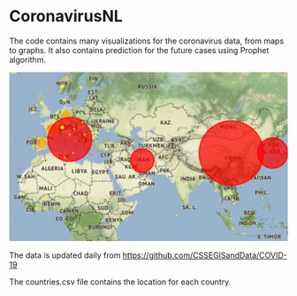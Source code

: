 # CoronavirusNL

The code contains many visualizations for the coronavirus data, from maps to graphs. It also contains prediction for the future cases using Prophet algorithm.

![Test Image 1](map.png)


The data is updated daily from https://github.com/CSSEGISandData/COVID-19

The countries.csv file contains the location for each country.
